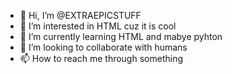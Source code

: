 - 👋 Hi, I’m @EXTRAEPICSTUFF
- 👀 I’m interested in HTML cuz it is cool
- 🌱 I’m currently learning HTML and mabye pyhton
- 💞️ I’m looking to collaborate with humans
- 📫 How to reach me through something

<!---
EXTRAEPICSTUFF/EXTRAEPICSTUFF is a ✨ special ✨ repository because its `README.md` (this file) appears on your GitHub profile.
You can click the Preview link to take a look at your changes.
--->
